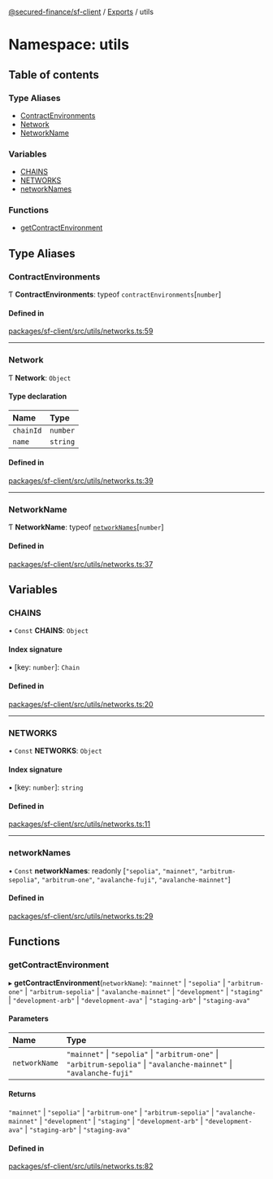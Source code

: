 [@secured-finance/sf-client](../README.md) / [Exports](../modules.md) / utils

# Namespace: utils

## Table of contents

### Type Aliases

- [ContractEnvironments](utils.md#contractenvironments)
- [Network](utils.md#network)
- [NetworkName](utils.md#networkname)

### Variables

- [CHAINS](utils.md#chains)
- [NETWORKS](utils.md#networks)
- [networkNames](utils.md#networknames)

### Functions

- [getContractEnvironment](utils.md#getcontractenvironment)

## Type Aliases

### ContractEnvironments

Ƭ **ContractEnvironments**: typeof `contractEnvironments`[`number`]

#### Defined in

[packages/sf-client/src/utils/networks.ts:59](https://github.com/Secured-Finance/sf-sdk/blob/6f4921a/packages/sf-client/src/utils/networks.ts#L59)

___

### Network

Ƭ **Network**: `Object`

#### Type declaration

| Name | Type |
| :------ | :------ |
| `chainId` | `number` |
| `name` | `string` |

#### Defined in

[packages/sf-client/src/utils/networks.ts:39](https://github.com/Secured-Finance/sf-sdk/blob/6f4921a/packages/sf-client/src/utils/networks.ts#L39)

___

### NetworkName

Ƭ **NetworkName**: typeof [`networkNames`](utils.md#networknames)[`number`]

#### Defined in

[packages/sf-client/src/utils/networks.ts:37](https://github.com/Secured-Finance/sf-sdk/blob/6f4921a/packages/sf-client/src/utils/networks.ts#L37)

## Variables

### CHAINS

• `Const` **CHAINS**: `Object`

#### Index signature

▪ [key: `number`]: `Chain`

#### Defined in

[packages/sf-client/src/utils/networks.ts:20](https://github.com/Secured-Finance/sf-sdk/blob/6f4921a/packages/sf-client/src/utils/networks.ts#L20)

___

### NETWORKS

• `Const` **NETWORKS**: `Object`

#### Index signature

▪ [key: `number`]: `string`

#### Defined in

[packages/sf-client/src/utils/networks.ts:11](https://github.com/Secured-Finance/sf-sdk/blob/6f4921a/packages/sf-client/src/utils/networks.ts#L11)

___

### networkNames

• `Const` **networkNames**: readonly [``"sepolia"``, ``"mainnet"``, ``"arbitrum-sepolia"``, ``"arbitrum-one"``, ``"avalanche-fuji"``, ``"avalanche-mainnet"``]

#### Defined in

[packages/sf-client/src/utils/networks.ts:29](https://github.com/Secured-Finance/sf-sdk/blob/6f4921a/packages/sf-client/src/utils/networks.ts#L29)

## Functions

### getContractEnvironment

▸ **getContractEnvironment**(`networkName`): ``"mainnet"`` \| ``"sepolia"`` \| ``"arbitrum-one"`` \| ``"arbitrum-sepolia"`` \| ``"avalanche-mainnet"`` \| ``"development"`` \| ``"staging"`` \| ``"development-arb"`` \| ``"development-ava"`` \| ``"staging-arb"`` \| ``"staging-ava"``

#### Parameters

| Name | Type |
| :------ | :------ |
| `networkName` | ``"mainnet"`` \| ``"sepolia"`` \| ``"arbitrum-one"`` \| ``"arbitrum-sepolia"`` \| ``"avalanche-mainnet"`` \| ``"avalanche-fuji"`` |

#### Returns

``"mainnet"`` \| ``"sepolia"`` \| ``"arbitrum-one"`` \| ``"arbitrum-sepolia"`` \| ``"avalanche-mainnet"`` \| ``"development"`` \| ``"staging"`` \| ``"development-arb"`` \| ``"development-ava"`` \| ``"staging-arb"`` \| ``"staging-ava"``

#### Defined in

[packages/sf-client/src/utils/networks.ts:82](https://github.com/Secured-Finance/sf-sdk/blob/6f4921a/packages/sf-client/src/utils/networks.ts#L82)

